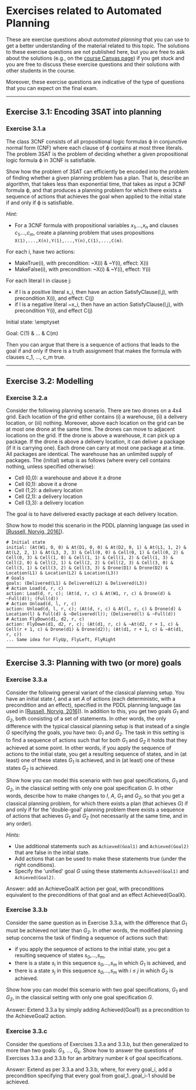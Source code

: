 # Exercises related to Automated Planning

These are exercise questions about *automated planning* that you can use
to get a better understanding of the material related to this topic.
The solutions to these exercise questions are not published here, but you are free
to ask about the solutions (e.g., on the [course Canvas page](https://canvas.uva.nl/courses/10768))
if you get stuck and you are free to discuss these exercise questions and their solutions
with other students in the course.

Moreover, these exercise questions are indicative of the type of questions that
you can expect on the final exam.

---

## Exercise 3.1: Encoding 3SAT into planning

### Exercise 3.1.a

The class 3CNF consists of all propositional logic formulas &varphi;
in conjunctive normal form (CNF) where each clause of &varphi;
contains at most three literals.
The problem 3SAT is the problem of deciding whether a given propositional
logic formula &varphi; in 3CNF is satisfiable.

Show how the problem of 3SAT can efficiently be encoded into the
problem of finding whether a given planning problem has a plan.
That is, describe an algorithm, that takes less than exponential time,
that takes as input a 3CNF formula &varphi;,
and that produces a planning problem for which there exists a
sequence of actions that achieves the goal when applied to the initial state
if and only if &varphi; is satisfiable.

*Hint:*
- For a 3CNF formula with propositional variables *x<sub>1</sub>,...,x<sub>n</sub>*
and clauses *c<sub>1</sub>,...,c<sub>m</sub>*, create a planning problem that uses
propositions `X(1),...,X(n),Y(1),...,Y(n),C(1),...,C(m)`.

For each i, have two actions:

- MakeTrue(i), with precondition: ~X(i) & ~Y(i), effect: X(i)
- MakeFalse(i), with precondition: ~X(i) & ~Y(i), effect: Y(i)

For each literal l in clause j:

- if l is a positive literal x_i, then have an action SatisfyClause(l,j), with precondition X(i), and effect: C(j)
- if l is a negative literal ~x_i, then have an action SatisfyClause(l,j), with precondition Y(i), and effect C(j)

Initial state: \emptyset

Goal: C(1) & ... & C(m)

Then you can argue that there is a sequence of actions that leads to the goal if and only if there is a truth assignment that makes the formula with clauses c_1, …, c_m true.

---

## Exercise 3.2: Modelling

### Exercise 3.2.a

Consider the following planning scenario.
There are two drones on a 4x4 grid.
Each location of the grid either contains (i) a warehouse, (ii) a delivery location, or (iii) nothing.
Moreover, above each location on the grid can be at most one drone at the same time.
The drones can move to adjacent locations on the grid.
If the drone is above a warehouse, it can pick up a package.
If the drone is above a delivery location, it can deliver a package (if it is carrying one).
Each drone can carry at most one package at a time.
All packages are identical.
The warehouse has an unlimited supply of packages.
The (initial) setup is as follows (where every cell contains nothing, unless specified otherwise):
- Cell (0,0): a warehouse and above it a drone
- Cell (0,1): above it a drone
- Cell (1,2): a delivery location
- Cell (2,1): a delivery location
- Cell (3,3): a delivery location

The goal is to have delivered exactly package at each delivery location.

Show how to model this scenario in the PDDL planning language
(as used in [[Russell, Norvig, 2016]](https://github.com/rdehaan/KRR-course#aima)).

```
# Initial state
initial: (At(W1, 0, 0) & At(D1, 0, 0) & At(D2, 0, 1) & At(L1, 1, 2) & At(L2, 2, 1) & At(L3, 3, 3) & Cell(0, 0) & Cell(0, 1) & Cell(0, 2) & Cell(0, 3) & Cell(1, 0) & Cell(1, 1) & Cell(1, 2) & Cell(1, 3) & Cell(2, 0) & Cell(2, 1) & Cell(2, 2) & Cell(2, 3) & Cell(3, 0) & Cell(3, 1) & Cell(3, 2) & Cell(3, 3) & Drone(D1) & Drone(D2) & Location(L1) & Location(L2) & Location(L3))
# Goals
goals: (Delivered(L1) & Delivered(L2) & Delivered(L3))
# Action Load(d, r, c)
action: Load(d, r, c); (At(d, r, c) & At(W1, r, c) & Drone(d) & ~Full(d)); (Full(d))
# Action Unload(d, l, r, c)
action: Unload(d, l, r, c); (At(d, r, c) & At(l, r, c) & Drone(d) & Location(l) & Full(d) & ~Delivered(l)); (Delivered(l) & ~Full(d))
# Action FlyDown(d1, d2, r, c)
action: FlyDown(d1, d2, r, c); (At(d1, r, c) & ~At(d2, r + 1, c) & Cell(r + 1, c) & Drone(d1) & Drone(d2)); (At(d1, r + 1, c) & ~At(d1, r, c))
... Same idea for FlyUp, FlyLeft, FlyRight
```
---

## Exercise 3.3: Planning with two (or more) goals

### Exercise 3.3.a

Consider the following general variant of the classical planning setup.
You have an initial state *I*, and a set *A* of actions (each deterministic, with a precondition and an effect),
specified in the PDDL planning language (as used in [[Russell, Norvig, 2016]](https://github.com/rdehaan/KRR-course#aima)).
In addition to this, you get two goals *G<sub>1</sub>* and *G<sub>2</sub>*, both consisting of a set of statements.
In other words, the only difference with the typical classical planning setup is that instead of a single *G* specifying
the goals, you have two: *G<sub>1</sub>* and *G<sub>2</sub>*.
The task in this setting is to find a sequence of actions such that for both *G<sub>1</sub>* and *G<sub>2</sub>*
it holds that they achieved at some point. In other words, if you apply the sequence of actions to the initial state,
you get a resulting sequence of states, and in (at least) one of these states *G<sub>1</sub>* is achieved,
and in (at least) one of these states *G<sub>2</sub>* is achieved.

Show how you can model this scenario with two goal specifications, *G<sub>1</sub>* and *G<sub>2</sub>*,
in the classical setting with only one goal specification *G*.
In other words, describe how to make changes to *I*, *A*, *G<sub>1</sub>* and *G<sub>2</sub>*,
so that you get a classical planning problem, for which there exists a plan (that achieves *G*)
if and only if for the 'double-goal' planning problem there exists a sequence of actions that achieves
*G<sub>1</sub>* and *G<sub>2</sub>* (not necessarily at the same time, and in any order).

*Hints:*
- Use additional statements such as `Achieved(Goal1)` and `Achieved(Goal2)` that are false in the initial state.
- Add actions that can be used to make these statements true (under the right conditions).
- Specify the 'unified' goal *G* using these statements `Achieved(Goal1)` and `Achieved(Goal2)`.

Answer: add an AchieveGoalX action per goal, with preconditions equivalent to the preconditions of that goal and an effect Achieved(GoalX).

### Exercise 3.3.b

Consider the same question as in Exercise 3.3.a, with the difference that *G<sub>1</sub>*
must be achieved not later than *G<sub>2</sub>*.
In other words, the modified planning setup concerns the task of finding a sequence of
actions such that:
- if you apply the sequence of actions to the initial state,
you get a resulting sequence of states *s<sub>0</sub>,...,s<sub>m</sub>*,
- there is a state *s<sub>i</sub>* in this sequence *s<sub>0</sub>,...,s<sub>m</sub>*
in which *G<sub>1</sub>* is achieved, and
- there is a state *s<sub>j</sub>* in this sequence *s<sub>0</sub>,...,s<sub>m</sub>*
with *i &le; j* in which *G<sub>2</sub>* is achieved.

Show how you can model this scenario with two goal specifications,
*G<sub>1</sub>* and *G<sub>2</sub>*,
in the classical setting with only one goal specification *G*.

Answer: Extend 3.3.a by simply adding Achieved(Goal1) as a precondition to the AchieveGoal2 action.
### Exercise 3.3.c

Consider the questions of Exercises 3.3.a and 3.3.b,
but then generalized to more than two goals: *G<sub>1</sub>, ..., G<sub>k</sub>*.
Show how to answer the questions of Exercises 3.3.a and 3.3.b
for an arbitrary number *k* of goal specifications.

Answer: Extend as per 3.3.a and 3.3.b, where, for every goal_i, add a precondition specifying that every goal from goal_1..goal_i-1 should be achieved.
